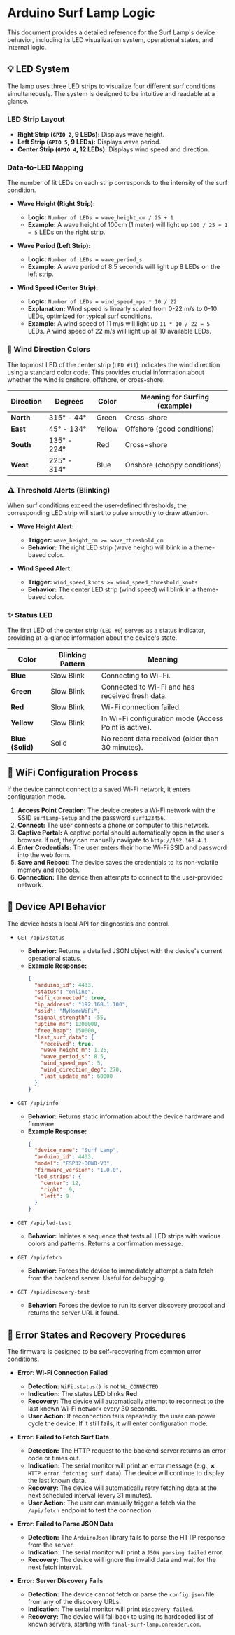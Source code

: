 # Arduino Surf Lamp Logic

This document provides a detailed reference for the Surf Lamp's device behavior, including its LED visualization system, operational states, and internal logic.

## 💡 LED System

The lamp uses three LED strips to visualize four different surf conditions simultaneously. The system is designed to be intuitive and readable at a glance.

### LED Strip Layout

*   **Right Strip (`GPIO 2`, 9 LEDs):** Displays wave height.
*   **Left Strip (`GPIO 5`, 9 LEDs):** Displays wave period.
*   **Center Strip (`GPIO 4`, 12 LEDs):** Displays wind speed and direction.

### Data-to-LED Mapping

The number of lit LEDs on each strip corresponds to the intensity of the surf condition.

*   **Wave Height (Right Strip):**
    *   **Logic:** `Number of LEDs = wave_height_cm / 25 + 1`
    *   **Example:** A wave height of 100cm (1 meter) will light up `100 / 25 + 1 = 5` LEDs on the right strip.

*   **Wave Period (Left Strip):**
    *   **Logic:** `Number of LEDs = wave_period_s`
    *   **Example:** A wave period of 8.5 seconds will light up 8 LEDs on the left strip.

*   **Wind Speed (Center Strip):**
    *   **Logic:** `Number of LEDs = wind_speed_mps * 10 / 22`
    *   **Explanation:** Wind speed is linearly scaled from 0-22 m/s to 0-10 LEDs, optimized for typical surf conditions.
    *   **Example:** A wind speed of 11 m/s will light up `11 * 10 / 22 = 5` LEDs. A wind speed of 22 m/s will light up all 10 available LEDs.

### 🧭 Wind Direction Colors

The topmost LED of the center strip (`LED #11`) indicates the wind direction using a standard color code. This provides crucial information about whether the wind is onshore, offshore, or cross-shore.

| Direction        | Degrees             | Color  | Meaning for Surfing (example) |
| ---------------- | ------------------- | ------ | ----------------------------- |
| **North**        | 315° - 44°          | Green  | Cross-shore                   |
| **East**         | 45° - 134°          | Yellow | Offshore (good conditions)    |
| **South**        | 135° - 224°         | Red    | Cross-shore                   |
| **West**         | 225° - 314°         | Blue   | Onshore (choppy conditions)   |

### ⚠️ Threshold Alerts (Blinking)

When surf conditions exceed the user-defined thresholds, the corresponding LED strip will start to pulse smoothly to draw attention.

*   **Wave Height Alert:**
    *   **Trigger:** `wave_height_cm >= wave_threshold_cm`
    *   **Behavior:** The right LED strip (wave height) will blink in a theme-based color.

*   **Wind Speed Alert:**
    *   **Trigger:** `wind_speed_knots >= wind_speed_threshold_knots`
    *   **Behavior:** The center LED strip (wind speed) will blink in a theme-based color.

### ✨ Status LED

The first LED of the center strip (`LED #0`) serves as a status indicator, providing at-a-glance information about the device's state.

| Color          | Blinking Pattern | Meaning                                       |
| -------------- | ---------------- | --------------------------------------------- |
| **Blue**       | Slow Blink       | Connecting to Wi-Fi.                          |
| **Green**      | Slow Blink       | Connected to Wi-Fi and has received fresh data. |
| **Red**        | Slow Blink       | Wi-Fi connection failed.                      |
| **Yellow**     | Slow Blink       | In Wi-Fi configuration mode (Access Point is active). |
| **Blue (Solid)** | Solid            | No recent data received (older than 30 minutes). |

## 📶 WiFi Configuration Process

If the device cannot connect to a saved Wi-Fi network, it enters configuration mode.

1.  **Access Point Creation:** The device creates a Wi-Fi network with the SSID `SurfLamp-Setup` and the password `surf123456`.
2.  **Connect:** The user connects a phone or computer to this network.
3.  **Captive Portal:** A captive portal should automatically open in the user's browser. If not, they can manually navigate to `http://192.168.4.1`.
4.  **Enter Credentials:** The user enters their home Wi-Fi SSID and password into the web form.
5.  **Save and Reboot:** The device saves the credentials to its non-volatile memory and reboots.
6.  **Connection:** The device then attempts to connect to the user-provided network.

## 📡 Device API Behavior

The device hosts a local API for diagnostics and control.

*   `GET /api/status`
    *   **Behavior:** Returns a detailed JSON object with the device's current operational status.
    *   **Example Response:**
        ```json
        {
          "arduino_id": 4433,
          "status": "online",
          "wifi_connected": true,
          "ip_address": "192.168.1.100",
          "ssid": "MyHomeWiFi",
          "signal_strength": -55,
          "uptime_ms": 1200000,
          "free_heap": 150000,
          "last_surf_data": {
            "received": true,
            "wave_height_m": 1.25,
            "wave_period_s": 8.5,
            "wind_speed_mps": 5,
            "wind_direction_deg": 270,
            "last_update_ms": 60000
          }
        }
        ```

*   `GET /api/info`
    *   **Behavior:** Returns static information about the device hardware and firmware.
    *   **Example Response:**
        ```json
        {
          "device_name": "Surf Lamp",
          "arduino_id": 4433,
          "model": "ESP32-D0WD-V3",
          "firmware_version": "1.0.0",
          "led_strips": {
            "center": 12,
            "right": 9,
            "left": 9
          }
        }
        ```

*   `GET /api/led-test`
    *   **Behavior:** Initiates a sequence that tests all LED strips with various colors and patterns. Returns a confirmation message.

*   `GET /api/fetch`
    *   **Behavior:** Forces the device to immediately attempt a data fetch from the backend server. Useful for debugging.

*   `GET /api/discovery-test`
    *   **Behavior:** Forces the device to run its server discovery protocol and returns the server URL it found.

## 🚨 Error States and Recovery Procedures

The firmware is designed to be self-recovering from common error conditions.

*   **Error: Wi-Fi Connection Failed**
    *   **Detection:** `WiFi.status()` is not `WL_CONNECTED`.
    *   **Indication:** The status LED blinks **Red**.
    *   **Recovery:** The device will automatically attempt to reconnect to the last known Wi-Fi network every 30 seconds.
    *   **User Action:** If reconnection fails repeatedly, the user can power cycle the device. If it still fails, it will enter configuration mode.

*   **Error: Failed to Fetch Surf Data**
    *   **Detection:** The HTTP request to the backend server returns an error code or times out.
    *   **Indication:** The serial monitor will print an error message (e.g., `❌ HTTP error fetching surf data`). The device will continue to display the last known data.
    *   **Recovery:** The device will automatically retry fetching data at the next scheduled interval (every 31 minutes).
    *   **User Action:** The user can manually trigger a fetch via the `/api/fetch` endpoint to test the connection.

*   **Error: Failed to Parse JSON Data**
    *   **Detection:** The `ArduinoJson` library fails to parse the HTTP response from the server.
    *   **Indication:** The serial monitor will print a `JSON parsing failed` error.
    *   **Recovery:** The device will ignore the invalid data and wait for the next fetch interval.

*   **Error: Server Discovery Fails**
    *   **Detection:** The device cannot fetch or parse the `config.json` file from any of the discovery URLs.
    *   **Indication:** The serial monitor will print `Discovery failed`.
    *   **Recovery:** The device will fall back to using its hardcoded list of known servers, starting with `final-surf-lamp.onrender.com`.
